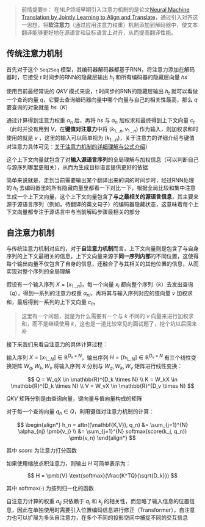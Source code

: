 > 前情提要🤓：
在NLP领域早期引入注意力机制的是论文[Neural Machine Translation by Jointly Learning to Align and Translate](https://arxiv.org/abs/1409.0473v7)，通过引入对齐这一思想，将**软注意力**（通过应用注意力权重）机制添加到解码器中，使文本翻译能够更好地在源语言和目标语言上对齐，从而提高翻译性能。

## 传统注意力机制

首先对于这个 `Seq2Seq` 模型，其编码器解码器都基于RNN，将注意力添加在解码器时，它接受 $t$ 时间步的RNN的隐藏层输出 $h_t$ 和所有编码器的隐藏层向量 $hs$

使用目前最经常说的 $QKV$ 模式来说，$t$ 时间步的RNN的隐藏层输出 $h_t$ 就可以看做一个查询向量 $q$，它要去查询编码器向量中哪个向量与自己的相关性最高，那么 $q$ 要查询的对象就是 $hs$（$K$）

通过计算得到注意力权重 $\alpha_n$ 后，再将 $hs$ 与 $\alpha_n$ 加权求和最终得到上下文向量 $c_t$（此时并没有用到 $V$，在**键值对注意力**中将 $(k_{1...n},v_{1...n})$ 作为输入，则加权求和时使用的就是 $v$ ，这里的输入可以简单视为 $(k_{1...n})$，关于注意力的详细介绍与键值对注意力具体可见：[关于注意力机制的详细理解与公式介绍](https://blog.csdn.net/2303_76215922/article/details/144117689)）

这个上下文向量就包含了对**输入源语言序列**的全局理解与加权信息（可以判断自己与源序列哪里更相关），从而为生成目标语言提供更好的依据

简单来说就是，走到当前需要输出某个翻译出来的词的时间步时，经过RNN处理的 $h_t$ 去编码器里的所有隐藏向量里都看一下对比一下，根据全局比较和集中注意生成一个上下文向量，这个上下文向量包含了**与之最相关的源语言信息**，其主要来源于源语言序列（例如，待翻译的英文句子）的编码器隐藏状态，这意味着每个上下文向量都专注于源语言中与当前解码步骤最相关的部分

## 自注意力机制

与传统注意力机制对应的，对于**自注意力机制**而言，上下文向量则是包含了与自身序列的上下文最相关的信息，上下文向量来源于**同一序列内部**的不同位置，这使得每个输出向量不仅包含了自身的信息，还融合了与其相关的其他位置的信息，从而实现对整个序列的全局理解

假设有一个输入序列 $X=[x_{1...n}]$，每一个向量 $x_i$ 都向整个序列（$k$）去发出查询（$q$），得到一系列的注意力权重 $\alpha_{ni}$，再将其与输入序列对应的值向量 $v$ 加权求和，最后得到一系列的上下文向量 $c_{tn}$

> 这里有一个问题，就是为什么需要有一个与 $k$ 不同的 $v$ 向量来进行加权求和，而不是继续使用 $k$，这也是一道比较常见的面试题了，挖个坑以后回来补

接下来我们来看自注意力的具体计算过程：

输入序列 $X=[x_{1...N}] \in \mathbb{R}^{D_x \times N}$，输出序列 $H=[h_{1...N}] \in \mathbb{R}^{D_v \times N}$
有三个线性变换矩阵 $W_q,W_k,W_v$
将输入序列 $X$ 分别与 $W_q,W_k,W_v$ 矩阵进行线性变换：

$$
Q = W_qX \in \mathbb{R}^{D_k \times N} \\
K = W_kX \in \mathbb{R}^{D_k \times N} \\
V = W_vX \in \mathbb{R}^{D_v \times N}
$$

$QKV$ 矩阵分别是由查询向量，键向量与值向量构成的矩阵

对于每一个查询向量 $q_n \in Q$，利用键值对注意力机制的计算：

$$
\begin{align*}
h_n = attn((\mathbf{K,V}), q_n) 
&= \sum_{j=1}^{N} \alpha_{nj} \pmb{v_j} \\
&= \sum_{j=1}^{N} softmax(score(k_j, q_n)) \pmb{v_n}
\end{align*}
$$

其中 $score$ 为注意力打分函数

如果使用缩放点积注意力，则输出 $H$ 可简单表示为：
 
 $$
 H = \pmb{V} \text{softmax}(\frac{K^TQ}{\sqrt{D_k}})
 $$

其中 $\text{softmax}(\cdot)$ 为按列归一化的函数

自注意力计算的权重 $a_{ij}$ 只依赖于 $q_i$ 和 $k_j$ 的相关性，而忽略了输入信息的位置信息，因此在单独使用时需要引入位置编码信息进行修正（Transformer），自注意力也可以扩展为多头自注意力，在多个不同的投影空间中捕捉不同的交互信息
